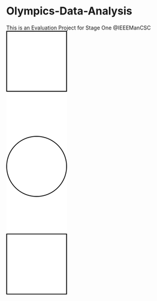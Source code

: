# Olympics-Data-Analysis

This is an Evaluation Project for Stage One @IEEEManCSC
![Image](example.drawio.svg)
